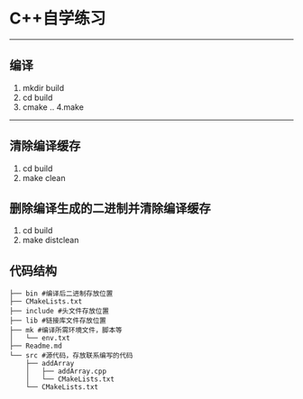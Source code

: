 # C++自学练习 #
---------------------------

## 编译 ##
1. mkdir build
2. cd build
3. cmake ..
4.make
---------------------------

## 清除编译缓存 ##
1. cd build
2. make clean

## 删除编译生成的二进制并清除编译缓存 ##
1. cd build
2. make distclean


## 代码结构 ##
```
├── bin #编译后二进制存放位置
├── CMakeLists.txt
├── include #头文件存放位置
├── lib #链接库文件存放位置
├── mk #编译所需环境文件，脚本等
│   └── env.txt
├── Readme.md
└── src #源代码，存放联系编写的代码
    ├── addArray
    │   ├── addArray.cpp
    │   └── CMakeLists.txt
    └── CMakeLists.txt
```
